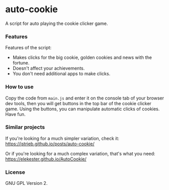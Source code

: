 # auto-cookie

A script for auto playing the cookie clicker game.

### Features

Features of the script:
- Makes clicks for the big cookie, golden cookies and news with the fortune.
- Doesn't affect your achievements.
- You don't need additional apps to make clicks.

### How to use

Copy the code from `main.js` and enter it on the console tab of your browser dev tools, then you will get buttons in the top bar of the cookie clicker game. Using the buttons, you can manipulate automatic clicks of cookies. Have fun.

### Similar projects

If you're looking for a much simpler variation, check it: https://jstrieb.github.io/posts/auto-cookie/

Or if you're looking for a much complex variation, that's what you need: https://elekester.github.io/AutoCookie/

### License

GNU GPL Version 2.
